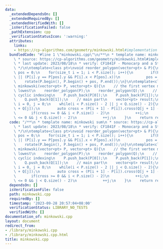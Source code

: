 ```yaml
---
data:
  _extendedDependsOn: []
  _extendedRequiredBy: []
  _extendedVerifiedWith: []
  _isVerificationFailed: false
  _pathExtension: cpp
  _verificationStatusIcon: ':warning:'
  attributes:
    links:
    - https://cp-algorithms.com/geometry/minkowski.html#implementation
  bundledCode: "#line 1 \"minkowski.cpp\"\n/**\n * template name: minkowski sum\n\
    \ * source: https://cp-algorithms.com/geometry/minkowski.html#implementation\n\
    \ * last update: 2023/08/18\n * verify: CF1841F - Monocarp and a Strategic Game\n\
    \ */\n\ntemplate<class pt>\nvoid reorder_polygon(vector<pt> & P){\n    size_t\
    \ pos = 0;\n    for(size_t i = 1; i < P.size(); i++){\n        if(P[i].y < P[pos].y\
    \ || (P[i].y == P[pos].y && P[i].x < P[pos].x))\n            pos = i;\n    }\n\
    \    rotate(P.begin(), P.begin() + pos, P.end());\n}\n\ntemplate<class pt>\nvector<pt>\
    \ minkowski(vector<pt> P, vector<pt> Q){\n    // the first vertex must be the\
    \ lowest\n    reorder_polygon(P);\n    reorder_polygon(Q);\n    // we must ensure\
    \ cyclic indexing\n    P.push_back(P[0]);\n    P.push_back(P[1]);\n    Q.push_back(Q[0]);\n\
    \    Q.push_back(Q[1]);\n    // main part\n    vector<pt> result;\n    size_t\
    \ i = 0, j = 0;\n    while(i < P.size() - 2 || j < Q.size() - 2){\n        result.push_back(P[i]\
    \ + Q[j]);\n        auto cross = (P[i + 1] - P[i]).cross(Q[j + 1] - Q[j]);\n \
    \       if(cross >= 0 && i < P.size() - 2)\n            ++i;\n        if(cross\
    \ <= 0 && j < Q.size() - 2)\n            ++j;\n    }\n    return result;\n}\n"
  code: "/**\n * template name: minkowski sum\n * source: https://cp-algorithms.com/geometry/minkowski.html#implementation\n\
    \ * last update: 2023/08/18\n * verify: CF1841F - Monocarp and a Strategic Game\n\
    \ */\n\ntemplate<class pt>\nvoid reorder_polygon(vector<pt> & P){\n    size_t\
    \ pos = 0;\n    for(size_t i = 1; i < P.size(); i++){\n        if(P[i].y < P[pos].y\
    \ || (P[i].y == P[pos].y && P[i].x < P[pos].x))\n            pos = i;\n    }\n\
    \    rotate(P.begin(), P.begin() + pos, P.end());\n}\n\ntemplate<class pt>\nvector<pt>\
    \ minkowski(vector<pt> P, vector<pt> Q){\n    // the first vertex must be the\
    \ lowest\n    reorder_polygon(P);\n    reorder_polygon(Q);\n    // we must ensure\
    \ cyclic indexing\n    P.push_back(P[0]);\n    P.push_back(P[1]);\n    Q.push_back(Q[0]);\n\
    \    Q.push_back(Q[1]);\n    // main part\n    vector<pt> result;\n    size_t\
    \ i = 0, j = 0;\n    while(i < P.size() - 2 || j < Q.size() - 2){\n        result.push_back(P[i]\
    \ + Q[j]);\n        auto cross = (P[i + 1] - P[i]).cross(Q[j + 1] - Q[j]);\n \
    \       if(cross >= 0 && i < P.size() - 2)\n            ++i;\n        if(cross\
    \ <= 0 && j < Q.size() - 2)\n            ++j;\n    }\n    return result;\n}\n"
  dependsOn: []
  isVerificationFile: false
  path: minkowski.cpp
  requiredBy: []
  timestamp: '2023-09-28 20:57:04+08:00'
  verificationStatus: LIBRARY_NO_TESTS
  verifiedWith: []
documentation_of: minkowski.cpp
layout: document
redirect_from:
- /library/minkowski.cpp
- /library/minkowski.cpp.html
title: minkowski.cpp
---
```

